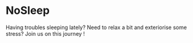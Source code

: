 # NoSleep

Having troubles sleeping lately? Need to relax a bit and exteriorise some stress? Join us on this journey ! 
